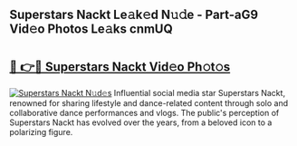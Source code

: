 ## Superstars Nackt Le𝚊k𝚎d N𝚞𝚍e - Part-aG9 Vid𝚎o Photos Le𝚊ks cnmUQ

# <h2><a href="http://fb1tpz8.evod.top/?m=Superstars+Nackt">🔗 👉🔴 Superstars Nackt Vid𝚎o Ph𝚘t𝚘s</a></h2>

[![Superstars Nackt N𝚞d𝚎s](https://i.imgur.com/8V9OHl7.gif)](http://fb1tpz8.evod.top/?m=Superstars+Nackt)
Influential social media star Superstars Nackt, renowned for sharing lifestyle and dance-related content through solo and collaborative dance performances and vlogs. The public's perception of Superstars Nackt has evolved over the years, from a beloved icon to a polarizing figure. 
